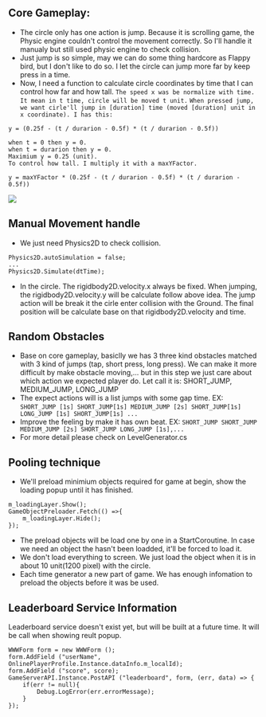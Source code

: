 ## Core Gameplay:
* The circle only has one action is jump. Because it is scrolling game, the Physic engine couldn't control the movement correctly. So I'll handle it manualy but still used physic engine to check collision.
* Just jump is so simple, may we can do some thing hardcore as Flappy bird, but I don't like to do so. I let the circle can jump more far by keep press in a time.
* Now, I need a function to calculate circle coordinates by time that I can control how far and how tall.
```The speed x was be normalize with time. It mean in t time, circle will be moved t unit.```
```When pressed jump, we want cirle'll jump in [duration] time (moved [duration] unit in x coordinate). I has this:```
```
y = (0.25f - (t / durarion - 0.5f) * (t / durarion - 0.5f))
```

```
when t = 0 then y = 0.
when t = durarion then y = 0.
Maximium y = 0.25 (unit).
To control how tall. I multiply it with a maxYFactor.
```

```
y = maxYFactor * (0.25f - (t / durarion - 0.5f) * (t / durarion - 0.5f))
```
![](./images/1.png)

## Manual Movement handle
* We just need Physics2D to check collision.
```
Physics2D.autoSimulation = false;
...
Physics2D.Simulate(dtTime);
```
* In the circle. The rigidbody2D.velocity.x always be fixed. When jumping, the rigidbody2D.velocity.y will be calculate follow above idea. The jump action will be break it the cirle enter collision with the Ground. The final position will be calculate base on that rigidbody2D.velocity and time.

## Random Obstacles
* Base on core gameplay, basiclly we has 3 three kind obstacles matched with 3 kind of jumps (tap, short press, long press). We can make it more difficult by make obstacle moving,... but in this step we just care about which action we expected player do. Let call it is: SHORT_JUMP, MEDIUM_JUMP, LONG_JUMP
* The expect actions will is a list jumps with some gap time. EX:
`SHORT_JUMP [1s] SHORT_JUMP[1s] MEDIUM_JUMP [2s] SHORT_JUMP[1s] LONG_JUMP [1s] SHORT_JUMP[1s] ...`
* Improve the feeling by make it has own beat. EX:
```SHORT_JUMP SHORT_JUMP MEDIUM_JUMP [2s] SHORT_JUMP LONG_JUMP [1s],...```
* For more detail please check on LevelGenerator.cs

## Pooling technique
* We'll preload minimium objects required for game at begin, show the loading popup until it has finished.
```
m_loadingLayer.Show();
GameObjectPreloader.Fetch(() =>{
	m_loadingLayer.Hide();
});
```
* The preload objects will be load one by one in a StartCoroutine. In case we need an object the hasn't been loadded, it'll be forced to load it.
* We don't load everything to screen. We just load the object when it is in about 10 unit(1200 pixel) with the circle.
* Each time generator a new part of game. We has enough infomation to preload the objects before it was be used.

## Leaderboard Service Information
Leaderboard service doesn't exist yet, but will be built at a future time. It will be call when showing reult popup.
```
WWWForm form = new WWWForm ();
form.AddField ("userName", OnlinePlayerProfile.Instance.dataInfo.m_localId);
form.AddField ("score", score);
GameServerAPI.Instance.PostAPI ("leaderboard", form, (err, data) => {
	if(err != null){
		Debug.LogError(err.errorMessage);
	}
});
```

